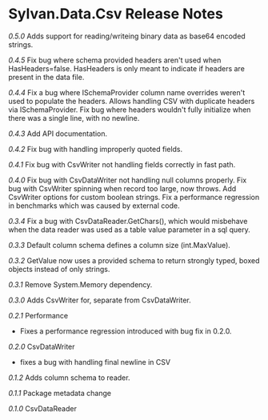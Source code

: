 # Sylvan.Data.Csv Release Notes
_0.5.0_
Adds support for reading/writeing binary data as base64 encoded strings.

_0.4.5_
Fix bug where schema provided headers aren't used when HasHeaders=false. HasHeaders is only meant to indicate if headers are present in the data file.

_0.4.4_
Fix a bug where ISchemaProvider column name overrides weren't used to populate the headers.
Allows handling CSV with duplicate headers via ISchemaProvider.
Fix bug where headers wouldn't fully initialize when there was a single line, with no newline.

_0.4.3_
Add API documentation.

_0.4.2_
Fix bug with handling improperly quoted fields.

_0.4.1_
Fix bug with CsvWriter not handling fields correctly in fast path.

_0.4.0_
Fix bug with CsvDataWriter not handling null columns properly.
Fix bug with CsvWriter spinning when record too large, now throws.
Add CsvWriter options for custom boolean strings.
Fix a performance regression in benchmarks which was caused by external code.

_0.3.4_
Fix a bug with CsvDataReader.GetChars(), which would misbehave when the data reader was used as a table value parameter in a sql query.

_0.3.3_
Default column schema defines a column size (int.MaxValue).

_0.3.2_
GetValue now uses a provided schema to return strongly typed, boxed objects instead of only strings.

_0.3.1_
Remove System.Memory dependency.

_0.3.0_
Adds CsvWriter for, separate from CsvDataWriter.

_0.2.1_ Performance
- Fixes a performance regression introduced with bug fix in 0.2.0.

_0.2.0_ CsvDataWriter
- fixes a bug with handling final newline in CSV

_0.1.2_ Adds column schema to reader.

_0.1.1_ Package metadata change

_0.1.0_ CsvDataReader